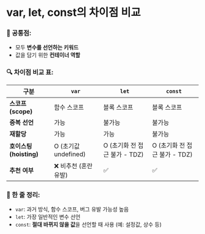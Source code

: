 # var, let, const의 차이점 비교

### 📘 공통점:

- 모두 **변수를 선언하는 키워드**
- 값을 담기 위한 **컨테이너 역할**

### 🔍 차이점 비교 표:

| 구분 | `var` | `let` | `const` |
| --- | --- | --- | --- |
| **스코프(scope)** | 함수 스코프 | 블록 스코프 | 블록 스코프 |
| **중복 선언** | 가능 | 불가능 | 불가능 |
| **재할당** | 가능 | 가능 | 불가능 |
| **호이스팅(hoisting)** | O (초기값 undefined) | O (초기화 전 접근 불가 - TDZ) | O (초기화 전 접근 불가 - TDZ) |
| **추천 여부** | ❌ 비추천 (혼란 유발) | ✅ | ✅ |

### 🎯 한 줄 정리:

- `var`: 과거 방식, 함수 스코프, 버그 유발 가능성 높음
- `let`: 가장 일반적인 변수 선언
- `const`: **절대 바뀌지 않을 값**을 선언할 때 사용 (예: 설정값, 상수 등)
